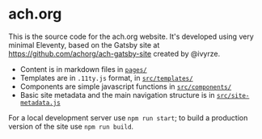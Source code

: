 # ach.org

This is the source code for the ach.org website.  It's developed using very minimal Eleventy, based on the Gatsby site at <https://github.com/achorg/ach-gatsby-site> created by @ivyrze.

* Content is in markdown files in [`pages/`](pages/)
* Templates are in `.11ty.js` format, in [`src/templates/`](src/templates/)
* Components are simple javascript functions in [`src/components/`](src/components/)
* Basic site metadata and the main navigation structure is in [`src/site-metadata.js`](src/site-metadata.js)

For a local development server use `npm run start`; to build a production version of the site use `npm run build`.
